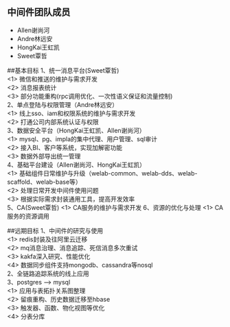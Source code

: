 ## 中间件团队成员
- Allen谢尚河
- Andre林远安
- HongKai王虹凯
- Sweet覃哲

##基本目标
1、统一消息平台(Sweet覃哲)  
<1> 微信和推送的维护与需求开发  
<2> 消息报表统计  
<3> 部分功能重构(rpc调用优化、一次性语义保证和流量控制)  
2、单点登陆与权限管理（Andre林远安）   
<1> 线上sso、iam和权限系统的维护与需求开发  
<2> 打通公司内部系统认证与权限  
3、数据安全平台（HongKai王虹凯、Allen谢尚河）  
<1> mysql、pg、impla的集中代理、用户管理、sql审计  
<2> 接入BI、客户等系统，实现加解密功能  
<3> 数据外部导出统一管理  
4、基础平台建设（Allen谢尚河、HongKai王虹凯）  
<1> 基础组件日常维护与升级（welab-common、welab-dds、welab-scaffold、welab-base等）  
<2> 处理日常开发中间件使用问题  
<3> 根据实际需求封装通用工具，提高开发效率  
5、CA(Sweet覃哲)
<1> CA服务的维护与需求开发
6、资源的优化与处理
<1> CA服务的资源调用


##远期目标
1、中间件的研究与使用  
<1> redis封装及往阿里云迁移  
<2> mq消息治理、消息追踪、死信消息多次重试  
<3> kakfa深入研究、性能优化  
<4> 数据同步组件支持mongodb、cassandra等nosql  
2、全链路追踪系统的线上应用  
3、postgres --> mysql  
<1> 应用与表拓扑关系图整理  
<2> 留痕重构、历史数据迁移至hbase  
<3> 触发器、函数、物化视图等优化  
<4> 分表分库  